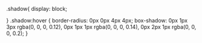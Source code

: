 .shadow{
    display: block;

}
.shadow:hover {
    border-radius: 0px 0px 4px 4px;
    box-shadow: 0px 1px 3px rgba(0, 0, 0, 0.12), 0px 1px 1px rgba(0, 0, 0, 0.14), 0px 2px 1px rgba(0, 0, 0, 0.2);
}